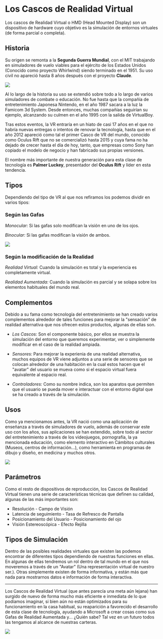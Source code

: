 # Los Cascos de Realidad Virtual 

Los cascos de Realidad Virtual o HMD (Head Mounted Display) son un dispositivo de hardware cuyo objetivo es la simulación de entornos virtuales (de forma parcial o completa).

## Historia

Su origen se remonta a la **Segunda Guerra Mundial**, con el MIT trabajando en simuladores de vuelo viables para el ejército de los Estados Unidos (Conocido como proyecto Whirlwind) siendo terminado en el 1951. Su uso civil no apareció hasta 8 años después con el proyecto **Claude**.

<img src="https://cdn.historycollection.co/wp-content/uploads/2017/07/Untitled-1-48.jpg">

Al lo largo de la historia su uso se extendió sobre todo a lo largo de varios simuladores de combate o educación. No fue hasta que la compañía de entretenimiento Japonesa Nintendo, en el año 1987 sacara a la luz la Famicom 3d System. Desde entonces, muchas compañías seguirían su ejemplo, alcanzando su culmen en el año 1995 con la salida de VirtualBoy.

Tras estos eventos, la VR entraría en un hiato de casi 17 años en el que no habría nuevas entregas o intentos de renovar la tecnología, hasta que en el año 2012 apareció como tal el primer Casco de VR del mundo, conocido como Oculus Rift que no se comercializó hasta 2015 y cuya fama no ha dejado de crecer hasta el día de hoy, tanto, que empresas como Sony han copiado el modelo de negocio y han fabricado sus propias versiones.

El nombre más importante de nuestra generación para esta clase de tecnología es **Palmer Luckey**, presentador del **Oculus Rift** y líder en esta tendencia.

## Tipos

Dependiendo del tipo de VR al que nos refiramos los podemos dividir en varios tipos:

### Según las Gafas

_Monocular:_ Si las gafas solo modifican la visión en uno de los ojos.

_Binocular:_ Si las gafas modifican la visión de ambos.

 <img src= "ojos.https://images-na.ssl-images-amazon.com/images/I/61ahfXnBa0L._SX679_.jpg">

### Según la modificación de la Realidad

_Realidad Virtual:_ Cuando la simulación es total y la experiencia es completamente virtual.

_Realidad Aumentada:_ Cuando la simulación es parcial y se solapa sobre los elementos habituales del mundo real.

## Complementos

Debido a su fama como tecnología del entretenimiento se han creado varios complementos alrededor de tales funciones para mejorar la "sensación" de realidad alternativa que nos ofrecen estos productos, algunas de ellas son.

- _Los Cascos:_ Son el componente básico, por ellos se muestra la simulación del entorno que queremos experimentar, ver o simplemente modificar en el caso de la realidad ampiada.

- _Sensores:_ Para mejorar la experienia de una realidad alternativa, muchos equipos de VR viene adjuntos a una serie de sensores que se colocan alrededor de una habitación en la cual estos hacen que el "avatar" del usuario se mueva como si el espacio virtual fuera equivalente al espacio real.

- _Controladores:_ Como su nombre indica, son los aparatos que permiten que el usuario se pueda mover e interactuar con el entorno digital que se ha creado a través de la simulación.

## Usos

Como ya mencionamos antes, la VR nació como una aplicación de enseñanza a través de simuladores de vuelo, además de conservar este uso con los años, sus aplicaciones se han extendido, sobre todo al sector del entretenimiento a través de los videojuegos, pornografía, la ya mencionada educación, como elemento interactivo en Cámbitos culturales (Museos, centros de información...), como herramienta en programas de dibujo y diseño, en medicina y muchos otros.

<img src="https://fotografias.lasexta.com/clipping/cmsimages01/2016/01/20/EF522659-B95D-4AC7-B3F3-8039380890D7/58.jpg">

## Parámetros

Como el resto de dispositivos de reproducción, los Cascos de Realidad Virtual tienen una serie de características técnicas que definen su calidad, algunas de las más importantes son:

- Resolución                                                - Campo de Visión
- Latencia de seguimiento                                   - Tasa de Refresco de Pantalla
- Posicionamiento del Usuario                               - Posicionamiento del ojo
- Visión Estereoscópica                                     - Efecto Rejilla

## Tipos de Simulación

Dentro de las posibles realidades virtuales que existen las podemos encontrar de diferentes tipos dependiendo de nuestras funciones en ellas. En algunas de ellas tendremos un rol dentro de tal mundo en el que nos moveremos a través de un "Avatar" (Una representación virtual de nuestro ser.). Otras simplemente existen de forma informativa, y están más que nada para mostrarnos datos e información de forma interactiva.

**********************************************************************************************************

Los Cascos de Realidad Virtual (que antes parecía una meta aún lejana) han surgido de nuevo de forma mucho más eficiente e inmediata de lo que podíamos imaginar, si bien aún no están optimizados para su funcionamiento en la casa habitual, su reaparición a favorecido el desarrollo de esta clase de tecnología, ayudando a Microsoft a crear cosas como sus Gafas de Realidad Aumentada y... ¿Quién sabe? Tal vez en un futuro todos las tengamos al alcance de nuestras carteras.

<a href="https://www.youtube.com/watch?v=0OrANjgeYe0" target="_blank">
<img src="https://i.ytimg.com/vi/0OrANjgeYe0/maxresdefault.jpg">
